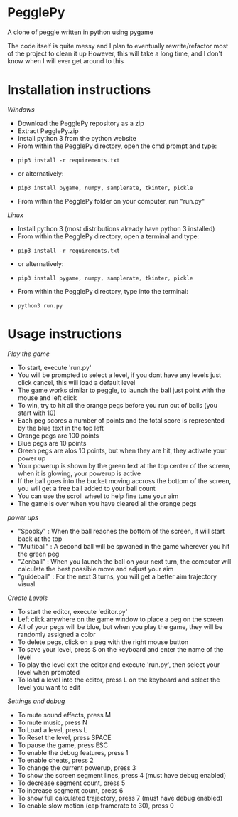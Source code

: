 # PegglePy
A clone of peggle written in python using pygame

The code itself is quite messy and I plan to eventually rewrite/refactor most of the project to clean it up
However, this will take a long time, and I don't know when I will ever get around to this

# Installation instructions
*Windows*
- Download the PegglePy repository as a zip
- Extract PegglePy.zip
- Install python 3 from the python website
- From within the PegglePy directory, open the cmd prompt and type: 
-     pip3 install -r requirements.txt 
- or alternatively:
-     pip3 install pygame, numpy, samplerate, tkinter, pickle
- From within the PegglePy folder on your computer, run "run.py"

*Linux*
- Install python 3 (most distributions already have python 3 installed)
- From within the PegglePy directory, open a terminal and type: 
-     pip3 install -r requirements.txt 
- or alternatively:
-     pip3 install pygame, numpy, samplerate, tkinter, pickle
- From within the PegglePy directory, type into the terminal:
-     python3 run.py

# Usage instructions
*Play the game*
-  To start, execute 'run.py'
-  You will be prompted to select a level, if you dont have any levels just click cancel, this will load a default level
-  The game works similar to peggle, to launch the ball just point with the mouse and left click
-  To win, try to hit all the orange pegs before you run out of balls (you start with 10)
-  Each peg scores a number of points and the total score is represented by the blue text in the top left
-  Orange pegs are 100 points
-  Blue pegs are 10 points
-  Green pegs are alos 10 points, but when they are hit, they activate your power up
-  Your powerup is shown by the green text at the top center of the screen, when it is glowing, your powerup is active
-  If the ball goes into the bucket moving accross the bottom of the screen, you will get a free ball added to your ball count
-  You can use the scroll wheel to help fine tune your aim
-  The game is over when you have cleared all the orange pegs

*power ups*
- "Spooky"    : When the ball reaches the bottom of the screen, it will start back at the top
- "Multiball" : A second ball will be spwaned in the game wherever you hit the green peg
- "Zenball"   : When you launch the ball on your next turn, the computer will calculate the best possible move and adjust your aim
- "guideball" : For the next 3 turns, you will get a better aim trajectory visual

*Create Levels*
-  To start the editor, execute 'editor.py'
-  Left click anywhere on the game window to place a peg on the screen
-  All of your pegs will be blue, but when you play the game, they will be randomly assigned a color
-  To delete pegs, click on a peg with the right mouse button
-  To save your level, press S on the keyboard and enter the name of the level
-  To play the level exit the editor and execute 'run.py', then select your level when prompted
-  To load a level into the editor, press L on the keyboard and select the level you want to edit

*Settings and debug*
- To mute sound effects, press M
- To mute music, press N
- To Load a level, press L
- To Reset the level, press SPACE
- To pause the game, press ESC
- To enable the debug features, press 1
- To enable cheats, press 2
- To change the current powerup, press 3
- To show the screen segment lines, press 4 (must have debug enabled)
- To decrease segment count, press 5
- To increase segment count, press 6
- To show full calculated trajectory, press 7 (must have debug enabled)
- To enable slow motion (cap framerate to 30), press 0
